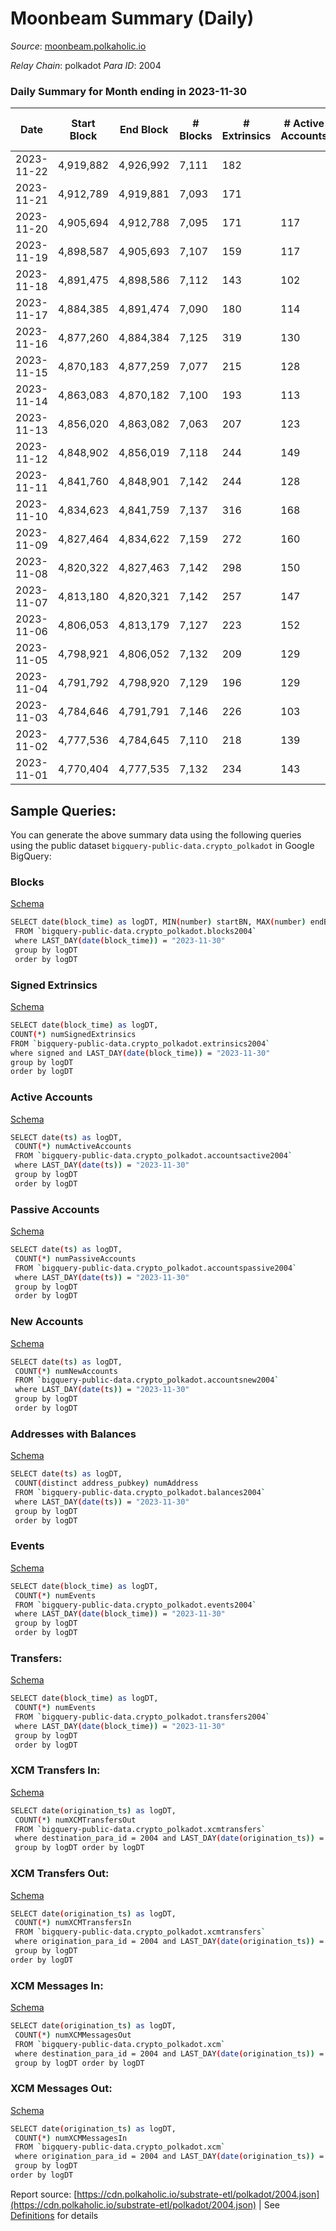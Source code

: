 # Moonbeam Summary (Daily)

_Source_: [moonbeam.polkaholic.io](https://moonbeam.polkaholic.io)

*Relay Chain*: polkadot
*Para ID*: 2004



### Daily Summary for Month ending in 2023-11-30


| Date    | Start Block | End Block | # Blocks | # Extrinsics | # Active Accounts | # Passive Accounts | # New Accounts | # Addresses | # Events  | # Transfers ($USD) | # XCM Transfers In ($USD) | # XCM Transfers Out ($USD) | # XCM In | # XCM Out | Issues |
|---------|-------------|-----------|----------|--------------|-------------------|--------------------|----------------|-------------|-----------|--------------------|---------------------------|----------------------------|----------|-----------|--------|
| 2023-11-22 | 4,919,882 | 4,926,992 | 7,111 | 182 |  |  |  |  | 868,076 | 19,246 ($3,549,793.16) | 97 ($288,669.86) | 49 ($51,965.05) | 146 | 134 |  |
| 2023-11-21 | 4,912,789 | 4,919,881 | 7,093 | 171 |  |  |  |  | 682,018 | 15,894 ($5,554,815.76) | 146 ($429,432.01) | 105 ($57,945.83) | 209 | 257 |  |
| 2023-11-20 | 4,905,694 | 4,912,788 | 7,095 | 171 | 117 |  |  | 1,480,804 | 774,977 | 16,564 ($3,390,419.30) | 110 ($264,504.59) | 55 ($47,628.42) | 170 | 169 |  |
| 2023-11-19 | 4,898,587 | 4,905,693 | 7,107 | 159 | 117 |  | 1,240 | 1,479,872 | 818,082 | 16,562 ($2,367,405.32) | 100 ($124,437.24) | 103 ($36,214.05) | 367 | 435 |  |
| 2023-11-18 | 4,891,475 | 4,898,586 | 7,112 | 143 | 102 |  |  | 1,478,655 | 922,630 | 17,394 ($1,979,574.73) | 82 ($95,029.02) | 74 ($84,436.59) | 260 | 352 |  |
| 2023-11-17 | 4,884,385 | 4,891,474 | 7,090 | 180 | 114 |  | 1,216 | 1,477,594 | 914,319 | 20,616 ($2,764,876.35) | 183 ($230,235.04) | 62 ($76,430.83) | 584 | 477 |  |
| 2023-11-16 | 4,877,260 | 4,884,384 | 7,125 | 319 | 130 |  | 1,801 | 1,476,402 | 1,024,519 | 33,495 ($4,855,057.41) | 135 ($507,363.90) | 74 ($109,056.19) | 338 | 367 |  |
| 2023-11-15 | 4,870,183 | 4,877,259 | 7,077 | 215 | 128 |  |  | 1,481,593 | 1,285,733 | 20,556 ($5,368,573.13) | 147 ($296,767.65) | 71 ($17,164.19) | 214 | 254 |  |
| 2023-11-14 | 4,863,083 | 4,870,182 | 7,100 | 193 | 113 |  | 1,084 | 1,480,533 | 916,081 | 22,213 ($4,671,790.65) | 161 ($1,649,267.31) | 107 ($21,187.58) | 248 | 291 |  |
| 2023-11-13 | 4,856,020 | 4,863,082 | 7,063 | 207 | 123 |  | 974 | 1,479,476 | 1,142,517 | 20,126 ($3,742,043.59) | 95 ($107,249.38) | 112 ($131,303.70) | 164 | 224 |  |
| 2023-11-12 | 4,848,902 | 4,856,019 | 7,118 | 244 | 149 |  | 1,684 | 1,478,529 | 1,065,118 | 24,785 ($7,241,460.10) | 124 ($246,922.09) | 76 ($58,545.40) | 258 | 277 |  |
| 2023-11-11 | 4,841,760 | 4,848,901 | 7,142 | 244 | 128 |  | 1,617 | 1,476,886 | 950,816 | 22,759 ($6,733,535.14) | 128 ($191,523.59) | 60 ($53,002.16) | 247 | 243 |  |
| 2023-11-10 | 4,834,623 | 4,841,759 | 7,137 | 316 | 168 |  |  | 1,475,301 | 975,837 | 24,403 ($7,900,141.10) | 218 ($435,727.32) | 130 ($131,588.30) | 283 | 265 |  |
| 2023-11-09 | 4,827,464 | 4,834,622 | 7,159 | 272 | 160 |  | 1,073 | 1,474,902 | 950,324 | 26,817 ($7,019,900.55) | 183 ($464,057.15) | 94 ($138,937.65) | 241 | 260 |  |
| 2023-11-08 | 4,820,322 | 4,827,463 | 7,142 | 298 | 150 |  |  | 1,473,868 | 1,026,675 | 27,484 ($9,549,570.12) | 170 ($606,662.91) | 75 ($33,701.28) | 214 | 168 |  |
| 2023-11-07 | 4,813,180 | 4,820,321 | 7,142 | 257 | 147 |  | 1,176 | 1,472,727 | 1,019,144 | 23,456 ($4,809,500.58) | 125 ($312,520.83) | 57 ($62,472.08) | 162 | 152 |  |
| 2023-11-06 | 4,806,053 | 4,813,179 | 7,127 | 223 | 152 |  | 1,438 | 1,471,582 | 1,279,107 | 35,914 ($3,265,349.20) | 116 ($260,405.33) | 72 ($39,695.59) | 161 | 185 |  |
| 2023-11-05 | 4,798,921 | 4,806,052 | 7,132 | 209 | 129 |  |  | 1,470,184 | 1,066,417 | 27,583 ($3,752,647.67) | 95 ($277,563.56) | 43 ($88,555.17) | 157 | 132 |  |
| 2023-11-04 | 4,791,792 | 4,798,920 | 7,129 | 196 | 129 |  | 2,359 | 1,468,562 | 1,064,555 | 23,584 ($2,794,250.52) | 132 ($480,311.70) | 44 ($12,717.80) | 193 | 160 |  |
| 2023-11-03 | 4,784,646 | 4,791,791 | 7,146 | 226 | 103 |  |  | 1,466,232 | 860,724 | 19,725 ($2,006,389.45) | 97 ($231,530.53) | 62 ($39,340.69) | 162 | 173 |  |
| 2023-11-02 | 4,777,536 | 4,784,645 | 7,110 | 218 | 139 |  | 1,386 | 1,464,430 | 1,192,187 | 25,611 ($3,813,246.45) | 134 ($512,928.42) | 50 ($55,452.88) | 181 | 146 |  |
| 2023-11-01 | 4,770,404 | 4,777,535 | 7,132 | 234 | 143 |  | 1,581 | 1,463,065 | 973,549 | 24,394 ($3,615,298.04) | 150 ($185,361.48) | 83 ($48,606.11) | 225 | 199 |  |

## Sample Queries:
You can generate the above summary data using the following queries using the public dataset `bigquery-public-data.crypto_polkadot` in Google BigQuery:


### Blocks 

[Schema](https://github.com/colorfulnotion/substrate-etl/blob/main/schema/blocks.json)

```bash
SELECT date(block_time) as logDT, MIN(number) startBN, MAX(number) endBN, COUNT(*) numBlocks 
 FROM `bigquery-public-data.crypto_polkadot.blocks2004`  
 where LAST_DAY(date(block_time)) = "2023-11-30" 
 group by logDT 
 order by logDT
```

### Signed Extrinsics 

[Schema](https://github.com/colorfulnotion/substrate-etl/blob/main/schema/extrinsics.json)

```bash
SELECT date(block_time) as logDT, 
COUNT(*) numSignedExtrinsics 
FROM `bigquery-public-data.crypto_polkadot.extrinsics2004`  
where signed and LAST_DAY(date(block_time)) = "2023-11-30" 
group by logDT 
order by logDT
```

### Active Accounts 

[Schema](https://github.com/colorfulnotion/substrate-etl/blob/main/schema/accountsactive.json)

```bash
SELECT date(ts) as logDT, 
 COUNT(*) numActiveAccounts 
 FROM `bigquery-public-data.crypto_polkadot.accountsactive2004` 
 where LAST_DAY(date(ts)) = "2023-11-30" 
 group by logDT 
 order by logDT
```

### Passive Accounts 

[Schema](https://github.com/colorfulnotion/substrate-etl/blob/main/schema/accountspassive.json)

```bash
SELECT date(ts) as logDT, 
 COUNT(*) numPassiveAccounts 
 FROM `bigquery-public-data.crypto_polkadot.accountspassive2004` 
 where LAST_DAY(date(ts)) = "2023-11-30" 
 group by logDT 
 order by logDT
```

### New Accounts 

[Schema](https://github.com/colorfulnotion/substrate-etl/blob/main/schema/accountsnew.json)

```bash
SELECT date(ts) as logDT, 
 COUNT(*) numNewAccounts 
 FROM `bigquery-public-data.crypto_polkadot.accountsnew2004` 
 where LAST_DAY(date(ts)) = "2023-11-30" 
 group by logDT
 order by logDT
```

### Addresses with Balances 

[Schema](https://github.com/colorfulnotion/substrate-etl/blob/main/schema/balances.json)

```bash
SELECT date(ts) as logDT,
 COUNT(distinct address_pubkey) numAddress 
 FROM `bigquery-public-data.crypto_polkadot.balances2004` 
 where LAST_DAY(date(ts)) = "2023-11-30" 
 group by logDT 
 order by logDT
```

### Events 

[Schema](https://github.com/colorfulnotion/substrate-etl/blob/main/schema/events.json)

```bash
SELECT date(block_time) as logDT, 
 COUNT(*) numEvents 
 FROM `bigquery-public-data.crypto_polkadot.events2004` 
 where LAST_DAY(date(block_time)) = "2023-11-30" 
 group by logDT 
 order by logDT
```

### Transfers:

[Schema](https://github.com/colorfulnotion/substrate-etl/blob/main/schema/transfers.json)

```bash
SELECT date(block_time) as logDT, 
 COUNT(*) numEvents 
 FROM `bigquery-public-data.crypto_polkadot.transfers2004` 
 where LAST_DAY(date(block_time)) = "2023-11-30" 
 group by logDT 
 order by logDT
```

### XCM Transfers In: 

[Schema](https://github.com/colorfulnotion/substrate-etl/blob/main/schema/xcmtransfers.json)

```bash
SELECT date(origination_ts) as logDT, 
 COUNT(*) numXCMTransfersOut 
 FROM `bigquery-public-data.crypto_polkadot.xcmtransfers` 
 where destination_para_id = 2004 and LAST_DAY(date(origination_ts)) = "2023-11-30" 
 group by logDT order by logDT
```

### XCM Transfers Out: 

[Schema](https://github.com/colorfulnotion/substrate-etl/blob/main/schema/xcmtransfers.json)

```bash
SELECT date(origination_ts) as logDT, 
 COUNT(*) numXCMTransfersIn 
 FROM `bigquery-public-data.crypto_polkadot.xcmtransfers` 
 where origination_para_id = 2004 and LAST_DAY(date(origination_ts)) = "2023-11-30" 
 group by logDT 
order by logDT
```

### XCM Messages In: 

[Schema](https://github.com/colorfulnotion/substrate-etl/blob/main/schema/xcm.json)

```bash
SELECT date(origination_ts) as logDT, 
 COUNT(*) numXCMMessagesOut 
 FROM `bigquery-public-data.crypto_polkadot.xcm` 
 where destination_para_id = 2004 and LAST_DAY(date(origination_ts)) = "2023-11-30" 
 group by logDT order by logDT
```

### XCM Messages Out: 

[Schema](https://github.com/colorfulnotion/substrate-etl/blob/main/schema/xcm.json)

```bash
SELECT date(origination_ts) as logDT, 
 COUNT(*) numXCMMessagesIn 
 FROM `bigquery-public-data.crypto_polkadot.xcm` 
 where origination_para_id = 2004 and LAST_DAY(date(origination_ts)) = "2023-11-30" 
 group by logDT 
order by logDT
```


Report source: [https://cdn.polkaholic.io/substrate-etl/polkadot/2004.json](https://cdn.polkaholic.io/substrate-etl/polkadot/2004.json) | See [Definitions](/DEFINITIONS.md) for details
